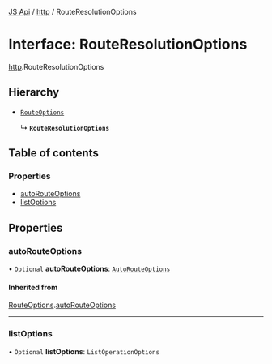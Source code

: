 [JS Api](../index.md) / [http](../modules/http.md) / RouteResolutionOptions

# Interface: RouteResolutionOptions

[http](../modules/http.md).RouteResolutionOptions

## Hierarchy

- [`RouteOptions`](http.RouteOptions.md)

  ↳ **`RouteResolutionOptions`**

## Table of contents

### Properties

- [autoRouteOptions](http.RouteResolutionOptions.md#autorouteoptions)
- [listOptions](http.RouteResolutionOptions.md#listoptions)

## Properties

### autoRouteOptions

• `Optional` **autoRouteOptions**: [`AutoRouteOptions`](http.AutoRouteOptions.md)

#### Inherited from

[RouteOptions](http.RouteOptions.md).[autoRouteOptions](http.RouteOptions.md#autorouteoptions)

___

### listOptions

• `Optional` **listOptions**: `ListOperationOptions`
